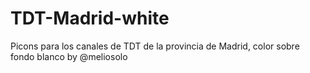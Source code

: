 # TDT-Madrid-white
Picons para los canales de TDT de la provincia de Madrid, color sobre fondo blanco by @meliosolo
